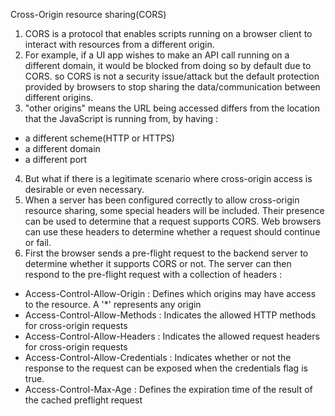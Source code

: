 Cross-Origin resource sharing(CORS)
1. CORS is a protocol that enables scripts running on a browser client to interact with resources from a different origin.
2. For example, if a UI app wishes to make an API call running on a different domain, it would be blocked from doing so by default due to CORS. so CORS is not a security issue/attack but the default protection provided by browsers to stop sharing the data/communication between different origins.
3. "other origins" means the URL being accessed differs from the location that the JavaScript is running from, by having : 
- a different scheme(HTTP or HTTPS)
- a different domain
- a different port
4. But what if there is a legitimate scenario where cross-origin access is desirable or even necessary.
5. When a server has been configured correctly to allow cross-origin resource sharing, some special headers will be included. Their presence can be used to determine that a request supports CORS. Web browsers can use these headers to determine whether a request should continue or fail.
6. First the browser sends a pre-flight request to the backend server to determine whether it supports CORS or not. The server can then respond to the pre-flight request with a collection of headers : 
- Access-Control-Allow-Origin : Defines which origins may have access to the resource. A '*' represents any origin
- Access-Control-Allow-Methods : Indicates the allowed HTTP methods for cross-origin requests
- Access-Control-Allow-Headers : Indicates the allowed request headers for cross-origin requests
- Access-Control-Allow-Credentials : Indicates whether or not the response to the request can be exposed when the credentials flag is true.
- Access-Control-Max-Age : Defines the expiration time of the result of the cached preflight request
